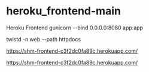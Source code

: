 # heroku_frontend-main

Heroku Frontend
gunicorn --bind 0.0.0.0:8080 app:app

twistd -n web --path httpdocs

https://shm-frontend-c3f2dc0fa89c.herokuapp.com/

https://shm-frontend-c3f2dc0fa89c.herokuapp.com/ 
